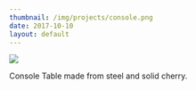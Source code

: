 ```yaml
---
thumbnail: /img/projects/console.png
date: 2017-10-10
layout: default
---
```

<div class="row">
	<div class="col-lg-10 col-lg-offset-2">
		<div class="project">
			<img src="/img/projects/console.png" />
		</div>
	</div>	
</div>

<div class="row">
	<div class="col-md-10 col-md-offset-4">
		<p>
			Console Table made from steel and solid cherry.
		</p>
	</div>
</div>
